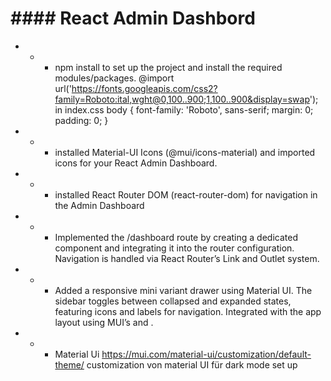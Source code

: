 # #### React Admin Dashbord

- - - npm install to set up the project and install the required modules/packages.
      @import url('https://fonts.googleapis.com/css2?family=Roboto:ital,wght@0,100..900;1,100..900&display=swap');
      in index.css body {
      font-family: 'Roboto', sans-serif;
      margin: 0;
      padding: 0;
      }

- - - installed Material-UI Icons (@mui/icons-material) and imported icons for your React Admin Dashboard.
- - - installed React Router DOM (react-router-dom) for navigation in the Admin Dashboard
- - - Implemented the /dashboard route by creating a dedicated component and integrating it into the router configuration. Navigation is handled via React Router’s Link and Outlet system.
- - - Added a responsive mini variant drawer using Material UI. The sidebar toggles between collapsed and expanded states, featuring icons and labels for navigation. Integrated with the app layout using MUI’s <Box> and <CssBaseline>.

- - - Material Ui https://mui.com/material-ui/customization/default-theme/ customization von material UI für dark mode set up
